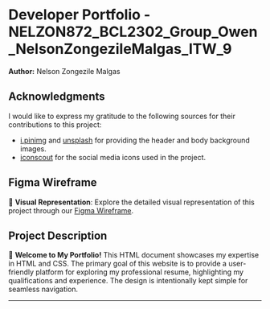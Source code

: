 # Developer Portfolio - NELZON872_BCL2302_Group_Owen_NelsonZongezileMalgas_ITW_9

**Author:** Nelson Zongezile Malgas

## Acknowledgments

I would like to express my gratitude to the following sources for their contributions to this project:

- [i.pinimg](https://i.pinimg.com) and [unsplash](https://images.unsplash.com) for providing the header and body background images.
- [iconscout](https://iconscout.com/icons/social-media) for the social media icons used in the project.

## Figma Wireframe

📐 **Visual Representation**: Explore the detailed visual representation of this project through our [Figma Wireframe](https://www.figma.com/file/58d2ufBXdW83NZdND1ymBW/NELZON872_BCL232_Group_Owen_NelsonZongezileMalgas_ITW_9?t=XbgqxwptYHWD5JjZ-6).

## Project Description

🚀 **Welcome to My Portfolio!** This HTML document showcases my expertise in HTML and CSS. The primary goal of this website is to provide a user-friendly platform for exploring my professional resume, highlighting my qualifications and experience. The design is intentionally kept simple for seamless navigation.

---
